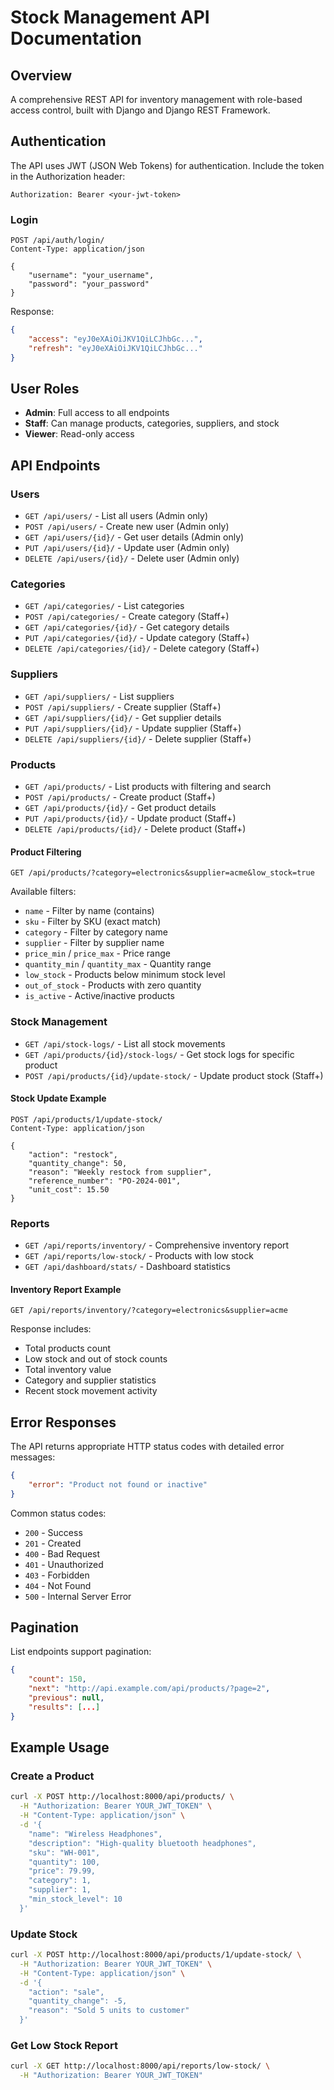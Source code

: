 # Stock Management API Documentation

## Overview
A comprehensive REST API for inventory management with role-based access control, built with Django and Django REST Framework.

## Authentication
The API uses JWT (JSON Web Tokens) for authentication. Include the token in the Authorization header:
```
Authorization: Bearer <your-jwt-token>
```

### Login
```http
POST /api/auth/login/
Content-Type: application/json

{
    "username": "your_username",
    "password": "your_password"
}
```

Response:
```json
{
    "access": "eyJ0eXAiOiJKV1QiLCJhbGc...",
    "refresh": "eyJ0eXAiOiJKV1QiLCJhbGc..."
}
```

## User Roles
- **Admin**: Full access to all endpoints
- **Staff**: Can manage products, categories, suppliers, and stock
- **Viewer**: Read-only access

## API Endpoints

### Users
- `GET /api/users/` - List all users (Admin only)
- `POST /api/users/` - Create new user (Admin only)
- `GET /api/users/{id}/` - Get user details (Admin only)
- `PUT /api/users/{id}/` - Update user (Admin only)
- `DELETE /api/users/{id}/` - Delete user (Admin only)

### Categories
- `GET /api/categories/` - List categories
- `POST /api/categories/` - Create category (Staff+)
- `GET /api/categories/{id}/` - Get category details
- `PUT /api/categories/{id}/` - Update category (Staff+)
- `DELETE /api/categories/{id}/` - Delete category (Staff+)

### Suppliers
- `GET /api/suppliers/` - List suppliers
- `POST /api/suppliers/` - Create supplier (Staff+)
- `GET /api/suppliers/{id}/` - Get supplier details
- `PUT /api/suppliers/{id}/` - Update supplier (Staff+)
- `DELETE /api/suppliers/{id}/` - Delete supplier (Staff+)

### Products
- `GET /api/products/` - List products with filtering and search
- `POST /api/products/` - Create product (Staff+)
- `GET /api/products/{id}/` - Get product details
- `PUT /api/products/{id}/` - Update product (Staff+)
- `DELETE /api/products/{id}/` - Delete product (Staff+)

#### Product Filtering
```http
GET /api/products/?category=electronics&supplier=acme&low_stock=true
```

Available filters:
- `name` - Filter by name (contains)
- `sku` - Filter by SKU (exact match)
- `category` - Filter by category name
- `supplier` - Filter by supplier name
- `price_min` / `price_max` - Price range
- `quantity_min` / `quantity_max` - Quantity range
- `low_stock` - Products below minimum stock level
- `out_of_stock` - Products with zero quantity
- `is_active` - Active/inactive products

### Stock Management
- `GET /api/stock-logs/` - List all stock movements
- `GET /api/products/{id}/stock-logs/` - Get stock logs for specific product
- `POST /api/products/{id}/update-stock/` - Update product stock (Staff+)

#### Stock Update Example
```http
POST /api/products/1/update-stock/
Content-Type: application/json

{
    "action": "restock",
    "quantity_change": 50,
    "reason": "Weekly restock from supplier",
    "reference_number": "PO-2024-001",
    "unit_cost": 15.50
}
```

### Reports
- `GET /api/reports/inventory/` - Comprehensive inventory report
- `GET /api/reports/low-stock/` - Products with low stock
- `GET /api/dashboard/stats/` - Dashboard statistics

#### Inventory Report Example
```http
GET /api/reports/inventory/?category=electronics&supplier=acme
```

Response includes:
- Total products count
- Low stock and out of stock counts
- Total inventory value
- Category and supplier statistics
- Recent stock movement activity

## Error Responses
The API returns appropriate HTTP status codes with detailed error messages:

```json
{
    "error": "Product not found or inactive"
}
```

Common status codes:
- `200` - Success
- `201` - Created
- `400` - Bad Request
- `401` - Unauthorized
- `403` - Forbidden
- `404` - Not Found
- `500` - Internal Server Error

## Pagination
List endpoints support pagination:
```json
{
    "count": 150,
    "next": "http://api.example.com/api/products/?page=2",
    "previous": null,
    "results": [...]
}
```

## Example Usage

### Create a Product
```bash
curl -X POST http://localhost:8000/api/products/ \
  -H "Authorization: Bearer YOUR_JWT_TOKEN" \
  -H "Content-Type: application/json" \
  -d '{
    "name": "Wireless Headphones",
    "description": "High-quality bluetooth headphones",
    "sku": "WH-001",
    "quantity": 100,
    "price": 79.99,
    "category": 1,
    "supplier": 1,
    "min_stock_level": 10
  }'
```

### Update Stock
```bash
curl -X POST http://localhost:8000/api/products/1/update-stock/ \
  -H "Authorization: Bearer YOUR_JWT_TOKEN" \
  -H "Content-Type: application/json" \
  -d '{
    "action": "sale",
    "quantity_change": -5,
    "reason": "Sold 5 units to customer"
  }'
```

### Get Low Stock Report
```bash
curl -X GET http://localhost:8000/api/reports/low-stock/ \
  -H "Authorization: Bearer YOUR_JWT_TOKEN"
```